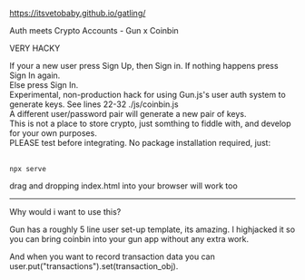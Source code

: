 https://itsvetobaby.github.io/gatling/

Auth meets Crypto Accounts - Gun x Coinbin


VERY HACKY


If your a new user press Sign Up, then Sign in. If nothing happens press Sign In again. <br>
Else press Sign In. <br>
Experimental, non-production hack for using Gun.js's user auth system to generate keys. See lines 22-32 ./js/coinbin.js <br>
A different user/password pair will generate a new pair of keys. <br>
This is not a place to store crypto, just somthing to fiddle with, and develop for your own purposes. <br>
PLEASE test before integrating. No package installation required, just: <br>
 <br>
```
npx serve
```

drag and dropping index.html into your browser will work too 


<hr>

Why would i want to use this?

Gun has a roughly 5 line user set-up template, its amazing. I highjacked it so you can bring coinbin into your gun app without any extra work. 

And when you want to record transaction data you can user.put("transactions").set(transaction_obj).
